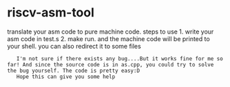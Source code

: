 # riscv-asm-tool
translate your asm code to pure machine code. 
steps to use
       1. write your asm code in test.s
       2. make run. and the machine code will be printed to your shell. you can also redirect it to some files
       
       I'm not sure if there exists any bug....But it works fine for me so far! And since the source code is in as.cpp, you could try to solve the bug yourself. The code is pretty easy:D
       Hope this can give you some help
